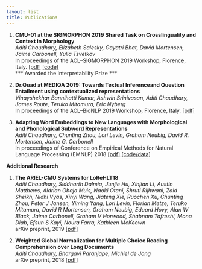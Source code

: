 ```yaml
---
layout: list
title: Publications
---
```


1. __CMU-01 at the SIGMORPHON 2019 Shared Task on Crosslinguality and Context in Morphology__ <br>
   *Aditi Chaudhary, Elizabeth Salesky, Gayatri Bhat, David Mortensen, Jaime Carbonell, Yulia Tsvetkov* <br>
   In proceedings of the ACL–SIGMORPHON 2019 Workshop, Florence, Italy. [[pdf]](https://arxiv.org/abs/1907.10129) [[code]](https://github.com/Aditi138/MorphologicalAnalysis) <br>
   *** Awarded the Interpretability Prize ***
   
2. __Dr.Quad at MEDIQA 2019: Towards Textual Inferenceand Question Entailment using contextualized representations__ <br>
   *Vinayshekhar Bannihatti Kumar, Ashwin Srinivasan, Aditi Chaudhary, James Route, Teruko Mitamura, Eric Nyberg* <br>
   In proceedings of the ACL–BioNLP 2019 Workshop, Florence, Italy. [[pdf]](http://arxiv.org/abs/1907.10136)

3. __Adapting Word Embeddings to New Languages with Morphological and Phonological Subword Representations__ <br>
   *Aditi Chaudhary, Chunting Zhou, Lori Levin, Graham Neubig, David R. Mortensen, Jaime G. Carbonell* <br>
   In proceedings of Conference on Empirical Methods for Natural Language Processing (EMNLP) 2018 [[pdf]](https://arxiv.org/abs/1808.09500) [[code/data]](https://github.com/Aditi138/Embeddings) 

__Additional Research__

1. __The ARIEL-CMU Systems for LoReHLT18__ <br>
    *Aditi Chaudhary, Siddharth Dalmia, Junjie Hu, Xinjian Li, Austin Matthews, Aldrian Obaja Muis, Naoki Otani, Shruti Rijhwani, Zaid Sheikh, Nidhi Vyas, Xinyi Wang, Jiateng Xie, Ruochen Xu, Chunting Zhou, Peter J Jansen, Yiming Yang, Lori Levin, Florian Metze, Teruko Mitamura, David R Mortensen, Graham Neubig, Eduard Hovy, Alan W Black, Jaime Carbonell, Graham V Horwood, Shabnam Tafreshi, Mona Diab, Efsun S Kayi, Noura Farra, Kathleen McKeown*<br>
    arXiv preprint, 2019 [[pdf]](https://arxiv.org/pdf/1902.08899.pdf)
   
2. __Weighted Global Normalization for Multiple Choice Reading Comprehension over Long Documents__<br>
  *Aditi Chaudhary, Bhargavi Paranjape, Michiel de Jong*<br>
   arXiv preprint, 2018 [[pdf]](https://arxiv.org/pdf/1812.02253.pdf)
